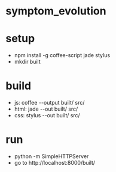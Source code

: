 symptom_evolution
=================


setup
=====

* npm install -g coffee-script jade stylus
* mkdir built


build
=====

* js: coffee --output built/ src/
* html: jade --out built/ src/
* css: stylus --out built/ src/

run
===

* python -m SimpleHTTPServer
* go to http://localhost:8000/built/
